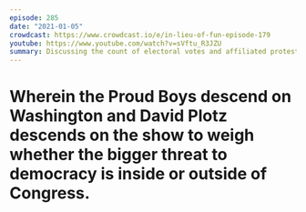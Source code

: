 ```yaml
---
episode: 285
date: "2021-01-05"
crowdcast: https://www.crowdcast.io/e/in-lieu-of-fun-episode-179
youtube: https://www.youtube.com/watch?v=sVftu_R3JZU
summary: Discussing the count of electoral votes and affiliated protests in DC
---
```

Wherein the Proud Boys descend on Washington and David Plotz descends on the show to weigh whether the bigger threat to democracy is inside or outside of Congress.
=======
